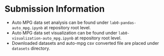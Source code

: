 # Submission Information

- Auto MPG data set analysis can be found under `lab0-pandas-auto_mpg.ipynb` at repository root level.
- Auto MPG data set visualization can be found under `lab0-visualization-auto_mpg.ipynb` at repository root level.
- Downloaded datasets and auto-mpg csv converted file are placed under `datasets` directory.
